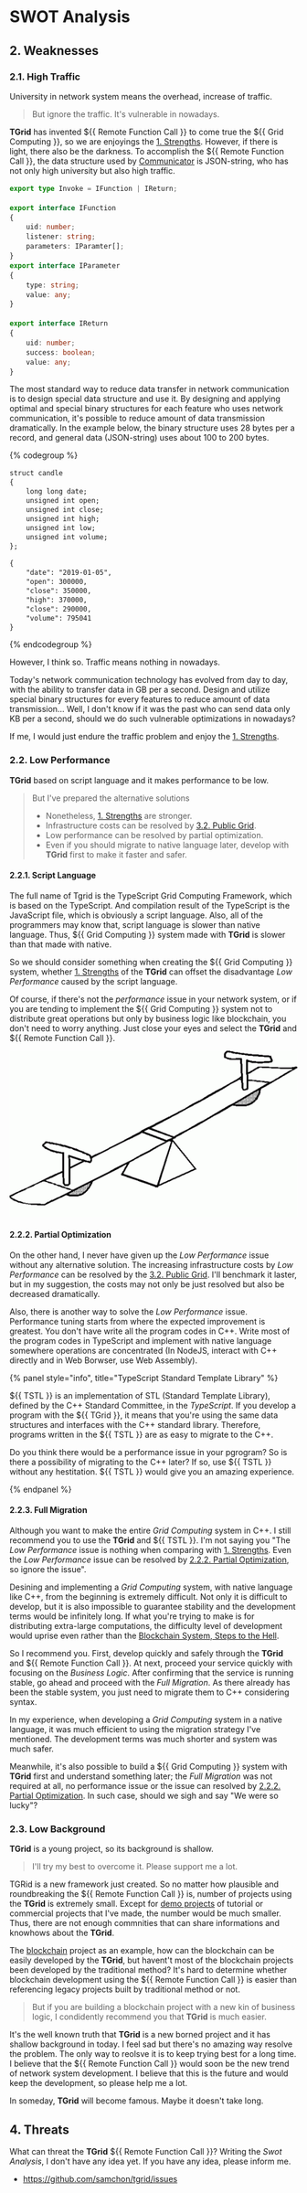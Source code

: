 # SWOT Analysis
<!-- @templates([
    ["chapter", "1"],
    ["assets", "../../assets/"],
    ["blockchain.md", "blockchain.md"],
    ["examples.md", "../tutorial/examples.md"],
    ["Grid Computing", "[Grid Computing](../tutorial/concepts.md#11-grid-computing)"],
    ["Remote Function Call", "[Remote Function Call](../tutorial/concepts.md#12-remote-function-call)"],
    ["TSTL", "[TSTL](https://github.com/samchon/tstl)"]
]) -->
<!-- @import("internal/strengths.md") -->




## 2. Weaknesses
### 2.1. High Traffic
University in network system means the overhead, increase of traffic.

> But ignore the traffic. It's vulnerable in nowadays.

**TGrid** has invented ${{ Remote Function Call }} to come true the ${{ Grid Computing }}, so we are enjoyings the [1. Strengths](#1-strengths). However, if there is light, there also be the darkness. To accomplish the ${{ Remote Function Call }}, the data structure used by [Communicator](../tutorial/concepts.md#21-communicator) is JSON-string, who has not only high university but also high traffic.

```typescript
export type Invoke = IFunction | IReturn;

export interface IFunction
{
    uid: number;
    listener: string;
    parameters: IParamter[];
}
export interface IParameter
{
    type: string;
    value: any;
}

export interface IReturn
{
    uid: number;
    success: boolean;
    value: any;
}
```

The most standard way to reduce data transfer in network communication is to design special data structure and use it. By designing and applying optimal and special binary structures for each feature who uses network communication, it's possible to reduce amount of data transmission dramatically. In the example below, the binary structure uses 28 bytes per a record, and general data (JSON-string) uses about 100 to 200 bytes.

{% codegroup %}
```c::Binary-structure
struct candle
{
    long long date;
    unsigned int open;
    unsigned int close;
    unsigned int high;
    unsigned int low;
    unsigned int volume;
};
```
```json::JSON-string
{
    "date": "2019-01-05",
    "open": 300000,
    "close": 350000,
    "high": 370000,
    "close": 290000,
    "volume": 795041
}
```
{% endcodegroup %}

However, I think so. Traffic means nothing in nowadays.

Today's network communication technology has evolved from day to day, with the ability to transfer data in GB per a second. Design and utilize special binary structures for every features to reduce amount of data transmission... Well, I don't know if it was the past who can send data only KB per a second, should we do such vulnerable optimizations in nowadays?

If me, I would just endure the traffic problem and enjoy the [1. Strengths](#1-strengths).

### 2.2. Low Performance
**TGrid** based on script language and it makes performance to be low.

> But I've prepared the alternative solutions
> 
>   - Nonetheless, [1. Strengths](#1-strengths) are stronger.
>   - Infrastructure costs can be resolved by [3.2. Public Grid](#32-public-grid).
>   - Low performance can be resolved by partial optimization.
>   - Even if you should migrate to native language later, develop with **TGrid** first to make it faster and safer.

#### 2.2.1. Script Language
The full name of Tgrid is the TypeScript Grid Computing Framework, which is based on the TypeScript. And compilation result of the TypeScript is the JavaScript file, which is obviously a script language. Also, all of the programmers may know that, script language is slower than native language. Thus, ${{ Grid Computing }} system made with **TGrid** is slower than that made with native.

So we should consider something when creating the ${{ Grid Computing }} system, whether [1. Strengths](#1-strengths) of the **TGrid** can offset the disadvantage *Low Performance* caused by the script language.

Of course, if there's not the *performance* issue in your network system, or if you are tending to implement the ${{ Grid Computing }} system not to distribute great operations but only by business logic like blockchain, you don't need to worry anything. Just close your eyes and select the **TGrid** and ${{ Remote Function Call }}.

![seesaw](../../assets/images/appendix/seesaw.gif)

#### 2.2.2. Partial Optimization
On the other hand, I never have given up the *Low Performance* issue without any alternative solution. The increasing infrastructure costs by *Low Performance* can be resolved by the [3.2. Public Grid](#32-public-grid).  I'll benchmark it laster, but in my suggestion, the costs may not only be just resolved but also be decreased dramatically.

Also, there is another way to solve the *Low Performance* issue. Performance tuning starts from where the expected improvement is greatest. You don't have write all the program codes in C++. Write most of the program codes in TypeScript and implement with native language somewhere operations are concentrated (In NodeJS, interact with C++ directly and in Web Borwser, use Web Assembly).

{% panel style="info", title="TypeScript Standard Template Library" %}

${{ TSTL }} is an implementation of STL (Standard Template Library), defined by the C++ Standard Committee, in the *TypeScript*. If you develop a program with the ${{ TGrid }}, it means that you're using the same data structures and interfaces with the C++ standard library. Therefore, programs written in the ${{ TSTL }} are as easy to migrate to the C++.

Do you think there would be a performance issue in your pgrogram? So is there a possibility of migrating to the C++ later? If so, use ${{ TSTL }} without any hestitation. ${{ TSTL }} would give you an amazing experience.

{% endpanel %}

#### 2.2.3. Full Migration
Although you want to make the entire *Grid Computing* system in C++. I still recommend you to use the **TGrid** and ${{ TSTL }}. I'm not saying you "The *Low Performance* issue is nothing when comparing with [1. Strengths](#1-strengths). Even the *Low Performance* issue can be resolved by [2.2.2. Partial Optimization](#222-partial-optimization), so ignore the issue".

Desining and implementing a *Grid Computing* system, with native language like C++, from the beginning is extremely difficult. Not only it is difficult to develop, but it is also impossible to guarantee stability and the development terms would be infinitely long. If what you're trying to make is for distributing extra-large computations, the difficulty level of development would uprise even rather than the [Blockchain System, Steps to the Hell](blockchain.md#steps-to-hell).

So I recommend you. First, develop quickly and safely through the **TGrid** and ${{ Remote Function Call }}. At next, proceed your service quickly with focusing on the *Business Logic*. After confirming that the service is running stable, go ahead and proceed with the *Full Migration*. As there already has been the stable system, you just need to migrate them to C++ considering syntax.

In my experience, when developing a *Grid Computing* system in a native language, it was much efficient to using the migration strategy I've mentioned. The development terms was much shorter and system was much safer. 

Meanwhile, it's also possible to build a ${{ Grid Computing }} system with **TGrid** first and understand something later; the *Full Migration* was not required at all, no performance issue or the issue can resolved by [2.2.2. Partial Optimization](#222-partial-optimization). In such case, should we sigh and say "We were so lucky"?

### 2.3. Low Background
**TGrid** is a young project, so its background is shallow.

> I'll try my best to overcome it. Please support me a lot.

TGRid is a new framework just created. So no matter how plausible and roundbreaking the ${{ Remote Function Call }} is, number of projects using the **TGrid** is extremely small. Except for [demo projects](../tutorial/projects) of tutorial or commercial projects that I've made, the number would be much smaller. Thus, there are not enough commnities that can share informations and knowhows about the **TGrid**.

The [blockchain](#31-block-chain) project as an example, how can the blockchain can be easily developed by the **TGrid**, but havent't most of the blockchain projects been developed by the traditional method? It's hard to determine whether blockchain development using the ${{ Remote Function Call }} is easier than referencing legacy projects built by traditional method or not.

> But if you are building a blockchain project with a new kin of business logic, I condidently recommend you that **TGrid** is much easier.

It's the well known truth that **TGrid** is a new borned project and it has shallow background in today. I feel sad but there's no amazing way resolve the problem. The only way to reolsve it is to keep trying best for a long time. I believe that the ${{ Remote Function Call }} would soon be the new trend of network system development. I believe that this is the future and would keep the development, so please help me a lot.

In someday, **TGrid** will become famous. Maybe it doesn't take long.




<!-- @templates([
    ["market.md", "../tutorial/projects/market.md"]
]) -->
<!-- @import("internal/opportunities.md") -->




## 4. Threats
What can threat the **TGrid** ${{ Remote Function Call }}? Writing the *Swot Analysis*, I don't have any idea yet. If you have any idea, please inform me.

  - https://github.com/samchon/tgrid/issues